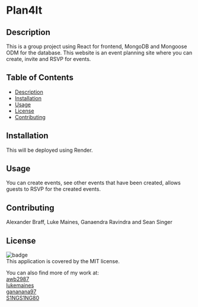 # Plan4It

## Description
This is a group project using React for frontend, MongoDB and Mongoose ODM for the database. This website is an event planning site where you can create, invite and RSVP for events.

## Table of Contents
- [Description](#description)
- [Installation](#installation)
- [Usage](#usage)
- [License](#license)
- [Contributing](#contributing)

## Installation
This will be deployed using Render.

## Usage
You can create events, see other events that have been created, allows guests to RSVP for the created events.

## Contributing
Alexander Braff, Luke Maines, Ganaendra Ravindra and Sean Singer

## License
![badge](https://img.shields.io/badge/license-MIT-brightgreen)
<br />
This application is covered by the MIT license. 

You can also find more of my work at: <br>
[awb2987](https://github.com/awb2987) <br>
[lukemaines](https://github.com/lukemaines) <br>
[gananana97](https://github.com/gananana97) <br>
[S1NGS1NG80](https://github.com/S1NGS1NG80)